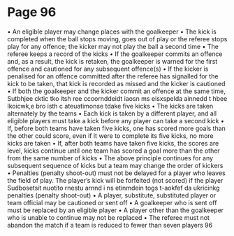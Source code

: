 # Page 96

• An eligible player may change places with the goalkeeper
• The kick is completed when the ball stops moving, goes out of play or the
referee stops play for any offence; the kicker may not play the ball a second time
• The referee keeps a record of the kicks
• If the goalkeeper commits an offence and, as a result, the kick is retaken,
the goalkeeper is warned for the first offence and cautioned for any
subsequent offence(s)
• If the kicker is penalised for an offence committed after the referee has
signalled for the kick to be taken, that kick is recorded as missed and the
kicker is cautioned
• If both the goalkeeper and the kicker commit an offence at the same time,
Sutbhjee cktic tko itsh ree ccoornddeidt iaosn ms eisxspelda ainnedd t hbee lkoicwk,e bro isth c ateuatimonse tdake five kicks
• The kicks are taken alternately by the teams
• Each kick is taken by a different player, and all eligible players must take a
kick before any player can take a second kick
• If, before both teams have taken five kicks, one has scored more goals than the
other could score, even if it were to complete its five kicks, no more kicks are taken
• If, after both teams have taken five kicks, the scores are level, kicks continue
until one team has scored a goal more than the other from the same number
of kicks
• The above principle continues for any subsequent sequence of kicks but a
team may change the order of kickers
• Penalties (penalty shoot-out) must not be delayed for a player who leaves
the field of play. The player’s kick will be forfeited (not scored) if the player
Sudbosetsit nuotito rnestu arnnd i ns etinmdein togs t-aokfef da ukricinkg penalties (penalty shoot-out)
• A player, substitute, substituted player or team official may be cautioned or sent off
• A goalkeeper who is sent off must be replaced by an eligible player
• A player other than the goalkeeper who is unable to continue may not
be replaced
• The referee must not abandon the match if a team is reduced to fewer than
seven players
96
